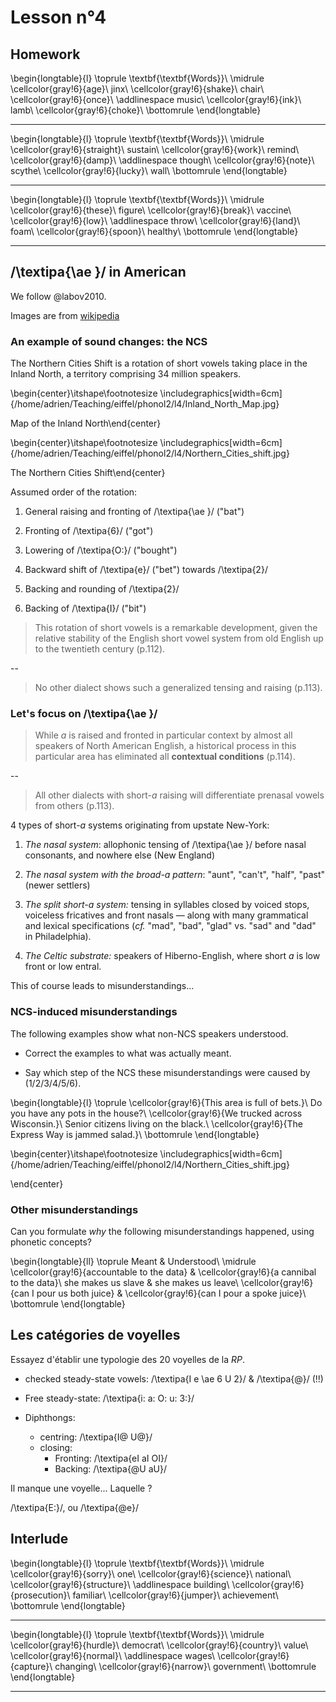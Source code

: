 # Lesson n°4




## Homework


 
\begin{longtable}{l}
\toprule
\textbf{\textbf{Words}}\\
\midrule
\cellcolor{gray!6}{age}\\
jinx\\
\cellcolor{gray!6}{shake}\\
chair\\
\cellcolor{gray!6}{once}\\
\addlinespace
music\\
\cellcolor{gray!6}{ink}\\
lamb\\
\cellcolor{gray!6}{choke}\\
\bottomrule
\end{longtable} 

---



 
\begin{longtable}{l}
\toprule
\textbf{\textbf{Words}}\\
\midrule
\cellcolor{gray!6}{straight}\\
sustain\\
\cellcolor{gray!6}{work}\\
remind\\
\cellcolor{gray!6}{damp}\\
\addlinespace
though\\
\cellcolor{gray!6}{note}\\
scythe\\
\cellcolor{gray!6}{lucky}\\
wall\\
\bottomrule
\end{longtable} 

---



 
\begin{longtable}{l}
\toprule
\textbf{\textbf{Words}}\\
\midrule
\cellcolor{gray!6}{these}\\
figure\\
\cellcolor{gray!6}{break}\\
vaccine\\
\cellcolor{gray!6}{low}\\
\addlinespace
throw\\
\cellcolor{gray!6}{land}\\
foam\\
\cellcolor{gray!6}{spoon}\\
healthy\\
\bottomrule
\end{longtable} 

---

## /\textipa{\ae }/ in American

We follow @labov2010.

Images are from [wikipedia](https://en.wikipedia.org/wiki/Inland_Northern_American_English)




### An example of sound changes: the NCS

The Northern Cities Shift is a rotation of short vowels taking place
in the Inland North, a territory comprising 34 million speakers.


 \begin{center}\itshape\footnotesize
\includegraphics[width=6cm]{/home/adrien/Teaching/eiffel/phonol2/l4/Inland_North_Map.jpg}

Map of the Inland North\end{center}



 
 \begin{center}\itshape\footnotesize
\includegraphics[width=6cm]{/home/adrien/Teaching/eiffel/phonol2/l4/Northern_Cities_shift.jpg}

The Northern Cities Shift\end{center}

 


Assumed order of the rotation:

1. General raising and fronting of /\textipa{\ae }/ ("bat")

1. Fronting of /\textipa{6}/ ("got")

1. Lowering of /\textipa{O:}/ ("bought")

1. Backward shift of /\textipa{e}/ ("bet") towards /\textipa{2}/

1. Backing and rounding of /\textipa{2}/

1. Backing of /\textipa{I}/ ("bit")



> This rotation of short vowels is a remarkable development, given the relative stability of the English short vowel system from old English up to the twentieth century (p.112).

--

> No other dialect shows such a generalized tensing and raising (p.113).





 

### Let's focus on /\textipa{\ae }/

> While *a* is raised and fronted in particular context by almost all speakers of North American English, a historical process in this particular area  has eliminated all **contextual conditions** (p.114).
 
--

> All other dialects with short-*a* raising will differentiate prenasal vowels from others (p.113).
 



4 types of short-*a* systems originating from upstate New-York:

1. *The nasal system*: allophonic tensing of /\textipa{\ae }/ before nasal consonants, and nowhere else (New England)

1. *The nasal system with the broad-a pattern*: "aunt", "can't", "half", "past" (newer settlers)

1. *The split short-a system:* tensing in syllables closed by voiced stops, voiceless fricatives and front nasals — along with many grammatical and lexical specifications (*cf.* "mad", "bad", "glad" vs. "sad" and "dad" in Philadelphia).

1. *The Celtic substrate:* speakers of Hiberno-English, where short *a* is low front or low entral.

This of course leads to misunderstandings...



###  NCS-induced misunderstandings

The following examples show what non-NCS speakers understood.

* Correct the examples to what was actually meant.

* Say which step of the NCS these misunderstandings were caused by (1/2/3/4/5/6).





\begin{longtable}{l}
\toprule
\cellcolor{gray!6}{This area is full of bets.}\\
Do you have any pots in the house?\\
\cellcolor{gray!6}{We trucked across Wisconsin.}\\
Senior citizens living on the black.\\
\cellcolor{gray!6}{The Express Way is jammed salad.}\\
\bottomrule
\end{longtable}

 \begin{center}\itshape\footnotesize
\includegraphics[width=6cm]{/home/adrien/Teaching/eiffel/phonol2/l4/Northern_Cities_shift.jpg}

\end{center}



### Other misunderstandings

Can you formulate *why* the following misunderstandings happened, using phonetic concepts?


\begin{longtable}{ll}
\toprule
Meant & Understood\\
\midrule
\cellcolor{gray!6}{accountable to the data} & \cellcolor{gray!6}{a cannibal to the data}\\
she makes us slave & she makes us leave\\
\cellcolor{gray!6}{can I pour us both juice} & \cellcolor{gray!6}{can I pour a spoke juice}\\
\bottomrule
\end{longtable}
 

## Les catégories de voyelles

Essayez d'établir une typologie des 20 voyelles de la *RP*.



* checked steady-state vowels: /\textipa{I e \ae  6 U 2}/ & /\textipa{@}/ (!!)

* Free steady-state: /\textipa{i: a: O: u: 3:}/

* Diphthongs:
  - centring: /\textipa{I@ U@}/
  - closing:
    - Fronting: /\textipa{eI aI OI}/
    - Backing: /\textipa{@U aU}/

Il manque une voyelle... Laquelle ?



 /\textipa{E:}/, ou /\textipa{@e}/



## Interlude


 
\begin{longtable}{l}
\toprule
\textbf{\textbf{Words}}\\
\midrule
\cellcolor{gray!6}{sorry}\\
one\\
\cellcolor{gray!6}{science}\\
national\\
\cellcolor{gray!6}{structure}\\
\addlinespace
building\\
\cellcolor{gray!6}{prosecution}\\
familiar\\
\cellcolor{gray!6}{jumper}\\
achievement\\
\bottomrule
\end{longtable} 

---


 
\begin{longtable}{l}
\toprule
\textbf{\textbf{Words}}\\
\midrule
\cellcolor{gray!6}{hurdle}\\
democrat\\
\cellcolor{gray!6}{country}\\
value\\
\cellcolor{gray!6}{normal}\\
\addlinespace
wages\\
\cellcolor{gray!6}{capture}\\
changing\\
\cellcolor{gray!6}{narrow}\\
government\\
\bottomrule
\end{longtable} 

---
